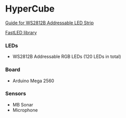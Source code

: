 # HyperCube

[Guide for WS2812B Addressable LED Strip](https://github.com/adam-p/markdown-here/wiki/Markdown-Cheatsheet)

[FastLED library](https://github.com/FastLED/FastLED/wiki/Overview)

### LEDs
* WS2812B Addressable RGB LEDs (120 LEDs in total)

### Board
* Arduino Mega 2560

### Sensors
* MB Sonar
* Microphone
